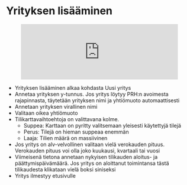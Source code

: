 # Yrityksen lisääminen

<figure class="video-container">
	<iframe width="100%" src="https://youtu.be/embed/iRFPKyhAe8o" title="YouTube video player" frameborder="0" allow="accelerometer; autoplay; clipboard-write; encrypted-media; gyroscope; picture-in-picture" allowfullscreen="true"></iframe>
</figure>

- Yrityksen lisääminen alkaa kohdasta Uusi yritys
- Annetaa yrityksen y-tunnus. Jos yritys löytyy PRH:n avoimesta rajapinnasta, täytetään yrityksen nimi ja yhtiömuoto automaattisesti
- Annetaan yrityksen virallinen nimi
- Valitaan oikea yhtiömuoto
- Tilikarttavaihtoehtoja on valittavana kolme.
  - Suppea: Karttaan on pyritty valitsemaan yleisesti käytettyjä tilejä
  - Perus: Tilejä on hieman suppeaa enemmän
  - Laaja: Tilien määrä on massiivinen
- Jos yritys on alv-velvollinen valitaan vielä verokauden pituus. Verokauden pituus voi olla joko kuukausi, kvartaali tai vuosi
- Viimeisenä tietona annetaan nykyisen tilikauden aloitus- ja päättymispäivämäärä. Jos yritys on aloittanut toimintansa tästä tilikaudesta klikataan vielä boksi siniseksi
- Yritys ilmestyy etusivulle
